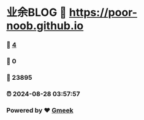 # 业余BLOG :link: https://poor-noob.github.io 
### :page_facing_up: [4](https://poor-noob.github.io/tag.html) 
### :speech_balloon: 0 
### :hibiscus: 23895 
### :alarm_clock: 2024-08-28 03:57:57 
### Powered by :heart: [Gmeek](https://github.com/Meekdai/Gmeek)
